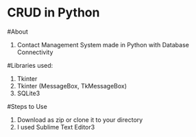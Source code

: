 # CRUD in Python

#About
1) Contact Management System made in Python with Database Connectivity

#Libraries used:
1) Tkinter
2) Tkinter (MessageBox, TkMessageBox)
3) SQLite3

#Steps to Use
1) Download as zip or clone it to your directory
2) I used Sublime Text Editor3

